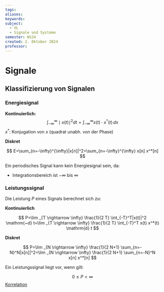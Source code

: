 ```yaml
---
tags: 
aliases: 
keywords: 
subject:
  - VL
  - Signale und Systeme
semester: WS24
created: 2. Oktober 2024
professor:
---
```

 

# Signale

## Klassifizierung von Signalen

### Energiesignal

**Kontinuierlich:**
$$
\int_{-\infty}^\infty \mid x(t)\mid^{2} dt = \int _{-\infty}^\infty x(t)\cdot x^{*}(t) \, dx  
$$
$x^*$: Konjugation von $x$ (quadrat unabh. von der Phase)

**Diskret**

$$
E=\sum_{n=-\infty}^{\infty}|x[n]|^2=\sum_{n=-\infty}^{\infty} x[n] x^*[n]
$$

Ein periodisches Signal kann kein Energiesignal sein, da:
- Integrationsbereich ist $-\infty$ bis $\infty$

### Leistungssignal

Die Leistung $P$ eines Signals berechnet sich zu:

**Kontinuierlich**

$$
P=\lim _{T \rightarrow \infty} \frac{1}{2 T} \int_{-T}^T|x(t)|^2 \mathrm{~d} t=\lim _{T \rightarrow \infty} \frac{1}{2 T} \int_{-T}^T x(t) x^*(t) \mathrm{d} t
$$

**Diskret**

$$
P=\lim _{N \rightarrow \infty} \frac{1}{2 N+1} \sum_{n=-N}^N|x[n]|^2=\lim _{N \rightarrow \infty} \frac{1}{2 N+1} \sum_{n=-N}^N x[n] x^*[n]
$$


Ein Leistungssignal liegt vor, wenn gilt:

$$
0 \leq P<\infty
$$
[Korrelation](Korrelation.md)